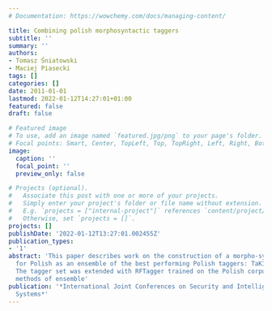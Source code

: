 ```yaml
---
# Documentation: https://wowchemy.com/docs/managing-content/

title: Combining polish morphosyntactic taggers
subtitle: ''
summary: ''
authors:
- Tomasz Śniatowski
- Maciej Piasecki
tags: []
categories: []
date: 2011-01-01
lastmod: 2022-01-12T14:27:01+01:00
featured: false
draft: false

# Featured image
# To use, add an image named `featured.jpg/png` to your page's folder.
# Focal points: Smart, Center, TopLeft, Top, TopRight, Left, Right, BottomLeft, Bottom, BottomRight.
image:
  caption: ''
  focal_point: ''
  preview_only: false

# Projects (optional).
#   Associate this post with one or more of your projects.
#   Simply enter your project's folder or file name without extension.
#   E.g. `projects = ["internal-project"]` references `content/project/deep-learning/index.md`.
#   Otherwise, set `projects = []`.
projects: []
publishDate: '2022-01-12T13:27:01.002455Z'
publication_types:
- '1'
abstract: 'This paper describes work on the construction of a morpho-syntactic tagger
  for Polish as an ensemble of the best performing Polish taggers: TaKIPI and Pantera.
  The tagger set was extended with RFTagger trained on the Polish corpus. Several
  methods of ensemble'
publication: '*International Joint Conferences on Security and Intelligent Information
  Systems*'
---
```

